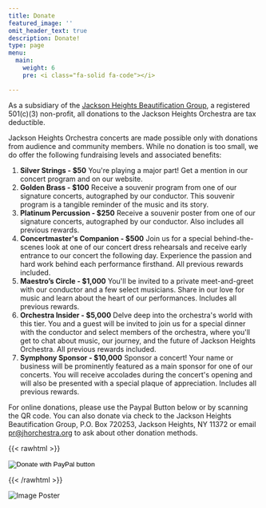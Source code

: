 ```yaml
---
title: Donate
featured_image: ''
omit_header_text: true
description: Donate!
type: page
menu:
  main:
    weight: 6
    pre: <i class="fa-solid fa-code"></i>

---
```

As a subsidiary of the [Jackson Heights Beautification
Group](https://www.jhbg.org/), a registered 501(c)(3) non-profit, all donations
to the Jackson Heights Orchestra are tax deductible.

Jackson Heights Orchestra concerts are made possible only with donations from
audience and community members. While no donation is too small, we do offer the
following fundraising levels and associated benefits:

1. **Silver Strings - $50** You're playing a major part! Get a mention in our concert program and on our website.
2. **Golden Brass - $100** Receive a souvenir program from one of our signature
concerts, autographed by our conductor. This souvenir program is a tangible
reminder of the music and its story. 
3. **Platinum Percussion - $250** Receive a souvenir poster from one of our signature concerts, autographed by our conductor. Also includes all previous rewards.
4. **Concertmaster's Companion - $500** Join us for a special behind-the-scenes look at one of our concert dress rehearsals and receive early entrance to our concert the following day. Experience the passion and hard work behind each performance firsthand. All previous rewards included.
5. **Maestro’s Circle - $1,000** You'll be invited to a private meet-and-greet with our conductor and a few select musicians. Share in our love for music and learn about the heart of our performances. Includes all previous rewards.
6. **Orchestra Insider - $5,000** Delve deep into the orchestra's world with this tier. You and a guest will be invited to join us for a special dinner with the conductor and select members of the orchestra, where you'll get to chat about music, our journey, and the future of Jackson Heights Orchestra. All previous rewards included.
7. **Symphony Sponsor - $10,000** Sponsor a concert! Your name or business will be prominently featured as a main sponsor for one of our concerts. You will receive accolades during the concert's opening and will also be presented with a special plaque of appreciation. Includes all previous rewards.

For online donations, please use the Paypal Button below or by scanning the QR
code. You can also donate via check to the Jackson Heights Beautification Group,
P.O. Box 720253, Jackson Heights, NY 11372 or email pr@jhorchestra.org to ask
about other donation methods.

{{< rawhtml >}}
<form action="https://www.paypal.com/donate" method="post" target="_top">
<input type="hidden" name="hosted_button_id" value="4EVUYR4PTU94C" />
<input type="image" src="https://www.paypalobjects.com/en_US/i/btn/btn_donate_LG.gif" border="0" name="submit" title="PayPal - The safer, easier way to pay online!" alt="Donate with PayPal button" />
<img decoding="async" loading="lazy" alt="" border="0" src="https://www.paypal.com/en_US/i/scr/pixel.gif" width="1" height="1" />
</form>
{{< /rawhtml >}}

![Image Poster](/images/JHO_Paypal_Donate_QR_Code.png)
